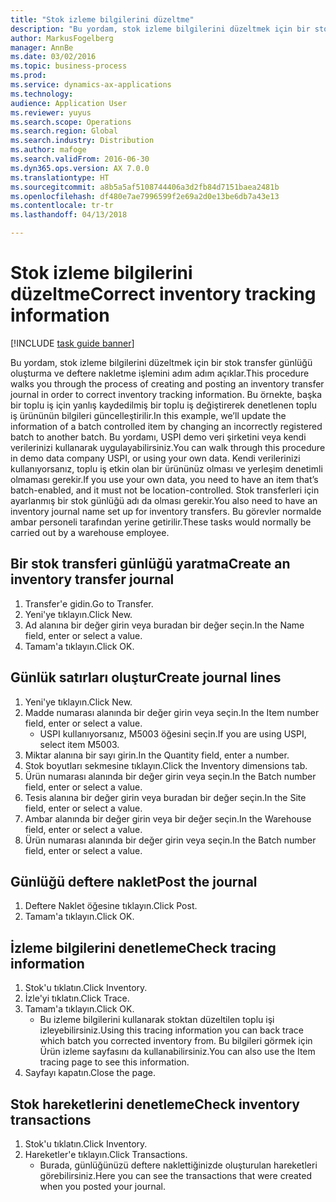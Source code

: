 ```yaml
---
title: "Stok izleme bilgilerini düzeltme"
description: "Bu yordam, stok izleme bilgilerini düzeltmek için bir stok transfer günlüğü oluşturma ve deftere nakletme işlemini adım adım açıklar."
author: MarkusFogelberg
manager: AnnBe
ms.date: 03/02/2016
ms.topic: business-process
ms.prod: 
ms.service: dynamics-ax-applications
ms.technology: 
audience: Application User
ms.reviewer: yuyus
ms.search.scope: Operations
ms.search.region: Global
ms.search.industry: Distribution
ms.author: mafoge
ms.search.validFrom: 2016-06-30
ms.dyn365.ops.version: AX 7.0.0
ms.translationtype: HT
ms.sourcegitcommit: a8b5a5af5108744406a3d2fb84d7151baea2481b
ms.openlocfilehash: df480e7ae7996599f2e69a2d0e13be6db7a43e13
ms.contentlocale: tr-tr
ms.lasthandoff: 04/13/2018

---
```

# <a name="correct-inventory-tracking-information"></a><span data-ttu-id="7d793-103">Stok izleme bilgilerini düzeltme</span><span class="sxs-lookup"><span data-stu-id="7d793-103">Correct inventory tracking information</span></span>

[!INCLUDE [task guide banner](../../includes/task-guide-banner.md)]

<span data-ttu-id="7d793-104">Bu yordam, stok izleme bilgilerini düzeltmek için bir stok transfer günlüğü oluşturma ve deftere nakletme işlemini adım adım açıklar.</span><span class="sxs-lookup"><span data-stu-id="7d793-104">This procedure walks you through the process of creating and posting an inventory transfer journal in order to correct inventory tracking information.</span></span> <span data-ttu-id="7d793-105">Bu örnekte, başka bir toplu iş için yanlış kaydedilmiş bir toplu iş değiştirerek denetlenen toplu iş ürününün bilgileri güncelleştirilir.</span><span class="sxs-lookup"><span data-stu-id="7d793-105">In this example, we’ll update the information of a batch controlled item by changing an incorrectly registered batch to another batch.</span></span> <span data-ttu-id="7d793-106">Bu yordamı, USPI demo veri şirketini veya kendi verilerinizi kullanarak uygulayabilirsiniz.</span><span class="sxs-lookup"><span data-stu-id="7d793-106">You can walk through this procedure in demo data company USPI, or using your own data.</span></span> <span data-ttu-id="7d793-107">Kendi verilerinizi kullanıyorsanız, toplu iş etkin olan bir ürününüz olması ve yerleşim denetimli olmaması gerekir.</span><span class="sxs-lookup"><span data-stu-id="7d793-107">If you use your own data, you need to have an item that’s batch-enabled, and it must not be location-controlled.</span></span> <span data-ttu-id="7d793-108">Stok transferleri için ayarlanmış bir stok günlüğü adı da olması gerekir.</span><span class="sxs-lookup"><span data-stu-id="7d793-108">You also need to have an inventory journal name set up for inventory transfers.</span></span> <span data-ttu-id="7d793-109">Bu görevler normalde ambar personeli tarafından yerine getirilir.</span><span class="sxs-lookup"><span data-stu-id="7d793-109">These tasks would normally be carried out by a warehouse employee.</span></span>


## <a name="create-an-inventory-transfer-journal"></a><span data-ttu-id="7d793-110">Bir stok transferi günlüğü yaratma</span><span class="sxs-lookup"><span data-stu-id="7d793-110">Create an inventory transfer journal</span></span>
1. <span data-ttu-id="7d793-111">Transfer'e gidin.</span><span class="sxs-lookup"><span data-stu-id="7d793-111">Go to Transfer.</span></span>
2. <span data-ttu-id="7d793-112">Yeni'ye tıklayın.</span><span class="sxs-lookup"><span data-stu-id="7d793-112">Click New.</span></span>
3. <span data-ttu-id="7d793-113">Ad alanına bir değer girin veya buradan bir değer seçin.</span><span class="sxs-lookup"><span data-stu-id="7d793-113">In the Name field, enter or select a value.</span></span>
4. <span data-ttu-id="7d793-114">Tamam'a tıklayın.</span><span class="sxs-lookup"><span data-stu-id="7d793-114">Click OK.</span></span>

## <a name="create-journal-lines"></a><span data-ttu-id="7d793-115">Günlük satırları oluştur</span><span class="sxs-lookup"><span data-stu-id="7d793-115">Create journal lines</span></span>
1. <span data-ttu-id="7d793-116">Yeni'ye tıklayın.</span><span class="sxs-lookup"><span data-stu-id="7d793-116">Click New.</span></span>
2. <span data-ttu-id="7d793-117">Madde numarası alanında bir değer girin veya seçin.</span><span class="sxs-lookup"><span data-stu-id="7d793-117">In the Item number field, enter or select a value.</span></span>
    * <span data-ttu-id="7d793-118">USPI kullanıyorsanız, M5003 öğesini seçin.</span><span class="sxs-lookup"><span data-stu-id="7d793-118">If you are using USPI, select item M5003.</span></span>  
3. <span data-ttu-id="7d793-119">Miktar alanına bir sayı girin.</span><span class="sxs-lookup"><span data-stu-id="7d793-119">In the Quantity field, enter a number.</span></span>
4. <span data-ttu-id="7d793-120">Stok boyutları sekmesine tıklayın.</span><span class="sxs-lookup"><span data-stu-id="7d793-120">Click the Inventory dimensions tab.</span></span>
5. <span data-ttu-id="7d793-121">Ürün numarası alanında bir değer girin veya seçin.</span><span class="sxs-lookup"><span data-stu-id="7d793-121">In the Batch number field, enter or select a value.</span></span>
6. <span data-ttu-id="7d793-122">Tesis alanına bir değer girin veya buradan bir değer seçin.</span><span class="sxs-lookup"><span data-stu-id="7d793-122">In the Site field, enter or select a value.</span></span>
7. <span data-ttu-id="7d793-123">Ambar alanında bir değer girin veya bir değer seçin.</span><span class="sxs-lookup"><span data-stu-id="7d793-123">In the Warehouse field, enter or select a value.</span></span>
8. <span data-ttu-id="7d793-124">Ürün numarası alanında bir değer girin veya seçin.</span><span class="sxs-lookup"><span data-stu-id="7d793-124">In the Batch number field, enter or select a value.</span></span>

## <a name="post-the-journal"></a><span data-ttu-id="7d793-125">Günlüğü deftere naklet</span><span class="sxs-lookup"><span data-stu-id="7d793-125">Post the journal</span></span>
1. <span data-ttu-id="7d793-126">Deftere Naklet öğesine tıklayın.</span><span class="sxs-lookup"><span data-stu-id="7d793-126">Click Post.</span></span>
2. <span data-ttu-id="7d793-127">Tamam'a tıklayın.</span><span class="sxs-lookup"><span data-stu-id="7d793-127">Click OK.</span></span>

## <a name="check-tracing-information"></a><span data-ttu-id="7d793-128">İzleme bilgilerini denetleme</span><span class="sxs-lookup"><span data-stu-id="7d793-128">Check tracing information</span></span>
1. <span data-ttu-id="7d793-129">Stok'u tıklatın.</span><span class="sxs-lookup"><span data-stu-id="7d793-129">Click Inventory.</span></span>
2. <span data-ttu-id="7d793-130">İzle'yi tıklatın.</span><span class="sxs-lookup"><span data-stu-id="7d793-130">Click Trace.</span></span>
3. <span data-ttu-id="7d793-131">Tamam'a tıklayın.</span><span class="sxs-lookup"><span data-stu-id="7d793-131">Click OK.</span></span>
    * <span data-ttu-id="7d793-132">Bu izleme bilgilerini kullanarak stoktan düzeltilen toplu işi izleyebilirsiniz.</span><span class="sxs-lookup"><span data-stu-id="7d793-132">Using this tracing information you can back trace which batch you corrected inventory from.</span></span>  <span data-ttu-id="7d793-133">Bu bilgileri görmek için Ürün izleme sayfasını da kullanabilirsiniz.</span><span class="sxs-lookup"><span data-stu-id="7d793-133">You can also use the Item tracing page to see this information.</span></span>  
4. <span data-ttu-id="7d793-134">Sayfayı kapatın.</span><span class="sxs-lookup"><span data-stu-id="7d793-134">Close the page.</span></span>

## <a name="check-inventory-transactions"></a><span data-ttu-id="7d793-135">Stok hareketlerini denetleme</span><span class="sxs-lookup"><span data-stu-id="7d793-135">Check inventory transactions</span></span>
1. <span data-ttu-id="7d793-136">Stok'u tıklatın.</span><span class="sxs-lookup"><span data-stu-id="7d793-136">Click Inventory.</span></span>
2. <span data-ttu-id="7d793-137">Hareketler'e tıklayın.</span><span class="sxs-lookup"><span data-stu-id="7d793-137">Click Transactions.</span></span>
    * <span data-ttu-id="7d793-138">Burada, günlüğünüzü deftere naklettiğinizde oluşturulan hareketleri görebilirsiniz.</span><span class="sxs-lookup"><span data-stu-id="7d793-138">Here you can see the transactions that were created when you posted your journal.</span></span>   

